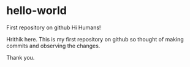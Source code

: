 # hello-world
First repository on github
Hi Humans!

Hrithik here.
This is my first repository on github so thought of making commits and observing the changes.

Thank you.

